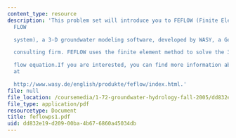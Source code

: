 ```yaml
---
content_type: resource
description: 'This problem set will introduce you to FEFLOW (Finite Element subsurface
  FLOW

  system), a 3-D groundwater modeling software, developed by WASY, a German

  consulting firm. FEFLOW uses the finite element method to solve the 3D groundwater

  flow equation.If you are interested, you can find more information about FEFLOW
  at

  http://www.wasy.de/english/produkte/feflow/index.html.'
file: null
file_location: /coursemedia/1-72-groundwater-hydrology-fall-2005/dd832e19d20900ba4b676860a45034db_feflowps1.pdf
file_type: application/pdf
resourcetype: Document
title: feflowps1.pdf
uid: dd832e19-d209-00ba-4b67-6860a45034db
---
```


